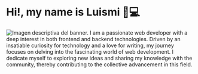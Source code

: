 # Hi!, my name is Luismi 💁💻 

<img src="https://github.com/x2p6/x2p6/blob/main/banner-gitHub-0.png?raw=true" alt="Imagen descriptiva del banner.">
I am a passionate web developer with a deep interest in both frontend and backend technologies. Driven by an insatiable curiosity for technology and a love for writing, my journey focuses on delving into the fascinating world of web development. I dedicate myself to exploring new ideas and sharing my knowledge with the community, thereby contributing to the collective advancement in this field.

